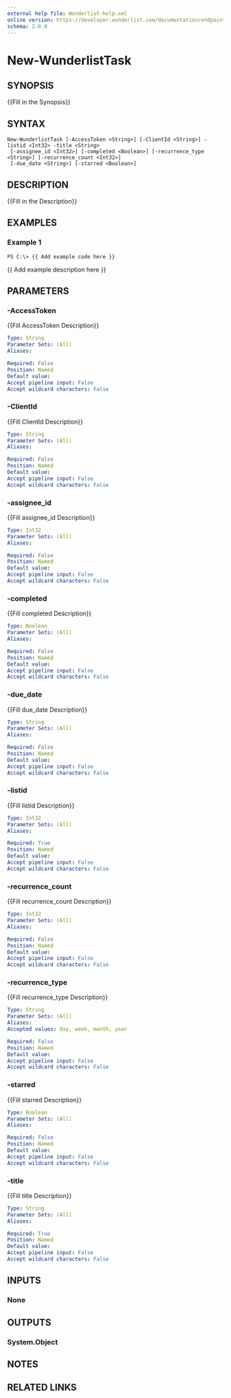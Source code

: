 ```yaml
---
external help file: Wunderlist-help.xml
online version: https://developer.wunderlist.com/documentation/endpoints/reminderlist
schema: 2.0.0
---
```


# New-WunderlistTask
## SYNOPSIS
{{Fill in the Synopsis}}

## SYNTAX

```
New-WunderlistTask [-AccessToken <String>] [-ClientId <String>] -listid <Int32> -title <String>
 [-assignee_id <Int32>] [-completed <Boolean>] [-recurrence_type <String>] [-recurrence_count <Int32>]
 [-due_date <String>] [-starred <Boolean>]
```

## DESCRIPTION
{{Fill in the Description}}

## EXAMPLES

### Example 1
```
PS C:\> {{ Add example code here }}
```

{{ Add example description here }}

## PARAMETERS

### -AccessToken
{{Fill AccessToken Description}}

```yaml
Type: String
Parameter Sets: (All)
Aliases: 

Required: False
Position: Named
Default value: 
Accept pipeline input: False
Accept wildcard characters: False
```

### -ClientId
{{Fill ClientId Description}}

```yaml
Type: String
Parameter Sets: (All)
Aliases: 

Required: False
Position: Named
Default value: 
Accept pipeline input: False
Accept wildcard characters: False
```

### -assignee_id
{{Fill assignee_id Description}}

```yaml
Type: Int32
Parameter Sets: (All)
Aliases: 

Required: False
Position: Named
Default value: 
Accept pipeline input: False
Accept wildcard characters: False
```

### -completed
{{Fill completed Description}}

```yaml
Type: Boolean
Parameter Sets: (All)
Aliases: 

Required: False
Position: Named
Default value: 
Accept pipeline input: False
Accept wildcard characters: False
```

### -due_date
{{Fill due_date Description}}

```yaml
Type: String
Parameter Sets: (All)
Aliases: 

Required: False
Position: Named
Default value: 
Accept pipeline input: False
Accept wildcard characters: False
```

### -listid
{{Fill listid Description}}

```yaml
Type: Int32
Parameter Sets: (All)
Aliases: 

Required: True
Position: Named
Default value: 
Accept pipeline input: False
Accept wildcard characters: False
```

### -recurrence_count
{{Fill recurrence_count Description}}

```yaml
Type: Int32
Parameter Sets: (All)
Aliases: 

Required: False
Position: Named
Default value: 
Accept pipeline input: False
Accept wildcard characters: False
```

### -recurrence_type
{{Fill recurrence_type Description}}

```yaml
Type: String
Parameter Sets: (All)
Aliases: 
Accepted values: day, week, month, year

Required: False
Position: Named
Default value: 
Accept pipeline input: False
Accept wildcard characters: False
```

### -starred
{{Fill starred Description}}

```yaml
Type: Boolean
Parameter Sets: (All)
Aliases: 

Required: False
Position: Named
Default value: 
Accept pipeline input: False
Accept wildcard characters: False
```

### -title
{{Fill title Description}}

```yaml
Type: String
Parameter Sets: (All)
Aliases: 

Required: True
Position: Named
Default value: 
Accept pipeline input: False
Accept wildcard characters: False
```

## INPUTS

### None


## OUTPUTS

### System.Object

## NOTES

## RELATED LINKS

